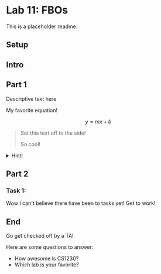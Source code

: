 # Lab 11: FBOs
This is a placeholder readme.
## Setup
## Intro
## Part 1
Descriptive text here

My favorite equation!

$$
  y = mx+b
$$

>Set this text off to the side!
>
>So cool!

<details>
  <summary>Hint!</summary>
  
  - bullet
  - points
  - help
  - a
  - lot
 
  $$
    \text{Math works inside collapsible sections such as:}
  $$
  
  $$
    I_λ = K_a O_{aλ} \\
    + \sum_{m=0}^{\text{numLights}-1} \left[ I_{mλ} \cdot (k_d O_{dλ} \hat{n}) \cdot \hat{L_m} \right]
  $$
  
  
</details>

## Part 2

### Task 1:
Wow I can't believe there have been to tasks yet! Get to work!

## End
Go get checked off by a TA!

Here are some questions to answer:
- How awesome is CS1230?
- Which lab is your favorite?
